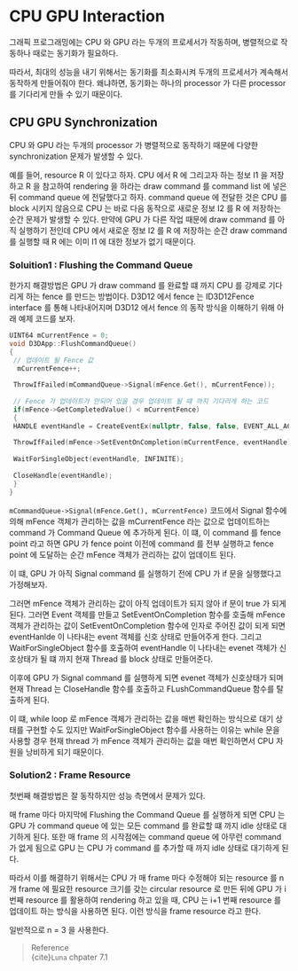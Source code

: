 # CPU GPU Interaction
그래픽 프로그래밍에는 CPU 와 GPU 라는 두개의 프로세서가 작동하며, 병렬적으로 작동하나 때로는 동기화가 필요하다.

따라서, 최대의 성능을 내기 위해서는 동기화를 최소화시켜 두개의 프로세서가 계속해서 동작하게 만들어줘야 한다. 왜냐하면, 동기화는 하나의 processor 가 다른 processor 를 기다리게 만들 수 있기 때문이다.

## CPU GPU Synchronization
CPU 와 GPU 라는 두개의 processor 가 병렬적으로 동작하기 때문에 다양한 synchronization 문제가 발생할 수 있다.

예를 들어, resource R 이 있다고 하자. CPU 에서 R 에 그리고자 하는 정보 I1 을 저장하고 R 을 참고하여 rendering 을 하라는 draw command 를 command list 에 넣은 뒤 command queue 에 전달했다고 하자. command queue 에 전달한 것은 CPU 를 block 시키지 않음으로 CPU 는 바로 다음 동작으로 새로운 정보 I2 를 R 에 저장하는 순간 문제가 발생할 수 있다. 만약에 GPU 가 다른 작업 때문에 draw command 를 아직 실행하기 전인데 CPU 에서 새로운 정보 I2 를 R 에 저장하는 순간 draw command 를 실행할 때 R 에는 이미 I1 에 대한 정보가 없기 때문이다.

### Soluition1 : Flushing the Command Queue
한가지 해결방법은 GPU 가 draw command 를 완료할 떄 까지 CPU 를 강제로 기다리게 하는 fence 를 만드는 방법이다. D3D12 에서 fence 는 ID3D12Fence interface 를 통해 나타내어지며 D3D12 에서 fence 의 동작 방식을 이해하기 위해 아래 예제 코드를 보자.

```cpp
UINT64 mCurrentFence = 0;
void D3DApp::FlushCommandQueue()
{
 // 업데이트 될 Fence 값 
  mCurrentFence++;
  
 ThrowIfFailed(mCommandQueue->Signal(mFence.Get(), mCurrentFence));
 
 // Fence 가 업데이트가 안되어 있을 경우 업데이트 될 떄 까지 기다리게 하는 코드
 if(mFence->GetCompletedValue() < mCurrentFence)
 {
 HANDLE eventHandle = CreateEventEx(nullptr, false, false, EVENT_ALL_ACCESS);
 
 ThrowIfFailed(mFence->SetEventOnCompletion(mCurrentFence, eventHandle));
 
 WaitForSingleObject(eventHandle, INFINITE);
 
 CloseHandle(eventHandle);
 }
}
```

`mCommandQueue->Signal(mFence.Get(), mCurrentFence)` 코드에서 Signal 함수에 의해 mFence 객체가 관리하는 값을 mCurrentFence 라는 값으로 업데이트하는 command 가 Command Queue 에 추가하게 된다. 이 떄, 이 command 를 fence point 라고 하면 GPU 가 fence point 이전에 command 를 전부 실행하고 fence point 에 도달하는 순간 mFence 객체가 관리하는 값이 업데이트 된다.

이 떄, GPU 가 아직 Signal command 를 실행하기 전에 CPU 가 if 문을 실행했다고 가정해보자.

그러면 mFence 객체가 관리하는 값이 아직 업데이트가 되지 않아 if 문이 true 가 되게 된다. 그러면 Event 객체를 만들고 SetEventOnCompletion 함수를 호출해 mFence 객체가 관리하는 값이 SetEventOnCompletion 함수에 인자로 주어진 값이 되게 되면 eventHanlde 이 나타내는 event 객체를 신호 상태로 만들어주게 한다. 그리고 WaitForSingleObject 함수를 호출하여 eventHandle 이 나타내는 evenet 객체가 신호상태가 될 떄 까지 현재 Thread 를 block 상태로 만들어준다.

이후에 GPU 가 Signal command 를 실행하게 되면 evenet 객체가 신호상태가 되며 현재 Thread 는 CloseHandle 함수를 호출하고 FLushCommandQueue 함수를 탈출하게 된다.

이 떄, while loop 로 mFence 객체가 관리하는 값을 매번 확인하는 방식으로 대기 상태를 구현할 수도 있지만 WaitForSingleObject 함수를 사용하는 이유는 while 문을 사용할 경우 현재 thread 가 mFence 객체가 관리하는 값을 매번 확인하면서 CPU 자원을 낭비하게 되기 때문이다.

### Solution2 : Frame Resource
첫번째 해결방법은 잘 동작하지만 성능 측면에서 문제가 있다.

매 frame 마다 마지막에 Flushing the Command Queue 를 실행하게 되면 CPU 는 GPU 가 command queue 에 있는 모든 command 를 완료할 떄 까지 idle 상태로 대기하게 된다. 또한 매 frame 의 시작점에는 command queue 에 아무런 command 가 없게 됨으로 GPU 는 CPU 가 command 를 추가할 때 까지 idle 상태로 대기하게 된다.

따라서 이를 해결하기 위해서는 CPU 가 매 frame 마다 수정해야 되는 resource 를 n 개 frame 에 필요한 resource 크기를 갖는 circular resource 로 만든 뒤에 GPU 가 i 번째 resource 를 활용하여 rendering 하고 있을 때, CPU 는 i+1 번째 resource 를 업데이트 하는 방식을 사용하면 된다. 이런 방식을 frame resource 라고 한다.

일반적으로 n = 3 을 사용한다.

> Reference  
> {cite}`Luna` chpater 7.1  
